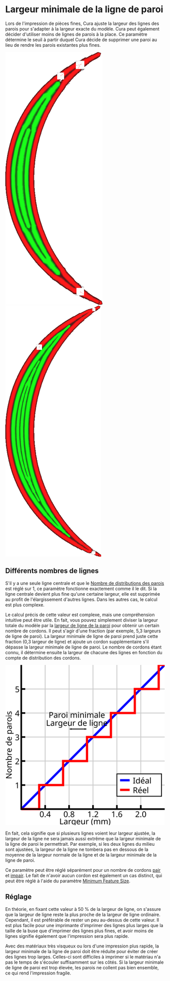 Largeur minimale de la ligne de paroi
====
Lors de l'impression de pièces fines, Cura ajuste la largeur des lignes des parois pour s'adapter à la largeur exacte du modèle. Cura peut également décider d'utiliser moins de lignes de parois à la place. Ce paramètre détermine le seuil à partir duquel Cura décide de supprimer une paroi au lieu de rendre les parois existantes plus fines.

<!--screenshot {
"image_path": "min_wall_line_width_0_34.png",
"models": [{"script": "moon_sickle.scad"}],
"camera_position": [0, 0, 63],
"settings": {
	"min_wall_line_width": 0.34,
	"wall_line_count": 3,
	"wall_transition_angle": 20
},
"layer": 14,
"colours": 32
}-->
<!--screenshot {
"image_path": "min_wall_line_width_0_1.png",
"models": [{"script": "moon_sickle.scad"}],
"camera_position": [0, 0, 63],
"settings": {
	"min_wall_line_width": 0.1,
	"wall_line_count": 3,
	"wall_transition_angle": 20
},
"layer": 14,
"colours": 32
}-->
![Normalement, les lignes sont plus larges pour s'adapter](../../../articles/images/min_wall_line_width_0_34.png)
![En réduisant la largeur minimale des lignes, il choisit d'utiliser davantage de lignes.](../../../articles/images/min_wall_line_width_0_1.png)

Différents nombres de lignes
----
S'il y a une seule ligne centrale et que le [Nombre de distributions des parois](wall_distribution_count.md) est réglé sur 1, ce paramètre fonctionne exactement comme il le dit. Si la ligne centrale devient plus fine qu'une certaine largeur, elle est supprimée au profit de l'élargissement d'autres lignes. Dans les autres cas, le calcul est plus complexe.

Le calcul précis de cette valeur est complexe, mais une compréhension intuitive peut être utile. En fait, vous pouvez simplement diviser la largeur totale du modèle par la [largeur de ligne de la paroi](../resolution/wall_line_width.md) pour obtenir un certain nombre de cordons. Il peut s'agir d'une fraction (par exemple, 5,3 largeurs de ligne de paroi). La largeur minimale de ligne de paroi prend juste cette fraction (0,3 largeur de ligne) et ajoute un cordon supplémentaire s'il dépasse la largeur minimale de ligne de paroi. Le nombre de cordons étant connu, il détermine ensuite la largeur de chacune des lignes en fonction du compte de distribution des cordons.

![Comment la largeur minimale des lignes de parois affecte le nombre de cordons](../images/min_wall_line_width.svg)

En fait, cela signifie que si plusieurs lignes voient leur largeur ajustée, la largeur de la ligne ne sera jamais aussi extrême que la largeur minimale de la ligne de paroi le permettrait. Par exemple, si les deux lignes du milieu sont ajustées, la largeur de la ligne ne tombera pas en dessous de la moyenne de la largeur normale de la ligne et de la largeur minimale de la ligne de paroi.

Ce paramètre peut être réglé séparément pour un nombre de cordons [pair](min_even_wall_line_width.md) et [impair](min_odd_wall_line_width.md). Le fait de n'avoir aucun cordon est également un cas distinct, qui peut être réglé à l'aide du paramètre [Minimum Feature Size](min_feature_size.md).

Réglage
----
En théorie, en fixant cette valeur à 50 % de la largeur de ligne, on s'assure que la largeur de ligne reste la plus proche de la largeur de ligne ordinaire. Cependant, il est préférable de rester un peu au-dessus de cette valeur. Il est plus facile pour une imprimante d'imprimer des lignes plus larges que la taille de la buse que d'imprimer des lignes plus fines, et avoir moins de lignes signifie également que l'impression sera plus rapide.

Avec des matériaux très visqueux ou lors d'une impression plus rapide, la largeur minimale de la ligne de paroi doit être réduite pour éviter de créer des lignes trop larges. Celles-ci sont difficiles à imprimer si le matériau n'a pas le temps de s'écouler suffisamment sur les côtés. Si la largeur minimale de ligne de paroi est trop élevée, les parois ne collent pas bien ensemble, ce qui rend l'impression fragile. 